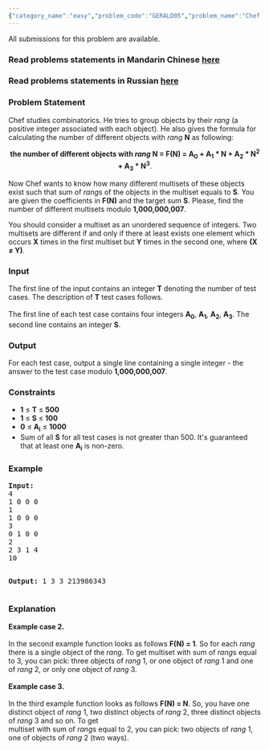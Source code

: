 ```yaml
---
{"category_name":"easy","problem_code":"GERALD05","problem_name":"Chef and Combinatorics","languages_supported":{"0":"ADA","1":"ASM","2":"BASH","3":"BF","4":"C","5":"C99 strict","6":"CAML","7":"CLOJ","8":"CLPS","9":"CPP 4.3.2","10":"CPP 4.9.2","11":"CPP14","12":"CS2","13":"D","14":"ERL","15":"FORT","16":"FS","17":"GO","18":"HASK","19":"ICK","20":"ICON","21":"JAVA","22":"JS","23":"LISP clisp","24":"LISP sbcl","25":"LUA","26":"NEM","27":"NICE","28":"NODEJS","29":"PAS fpc","30":"PAS gpc","31":"PERL","32":"PERL6","33":"PHP","34":"PIKE","35":"PRLG","36":"PYTH","37":"PYTH 3.4","38":"RUBY","39":"SCALA","40":"SCM guile","41":"SCM qobi","42":"ST","43":"TCL","44":"TEXT","45":"WSPC"},"max_timelimit":1,"source_sizelimit":50000,"problem_author":"gerald","problem_tester":"rustinpiece","date_added":"10-12-2013","tags":{"0":"combinatorics","1":"cook41","2":"dynamic","3":"gerald","4":"medium"},"editorial_url":"http://discuss.codechef.com/problems/GERALD05","time":{"view_start_date":1387737000,"submit_start_date":1387737000,"visible_start_date":1387737000,"end_date":1735669800},"layout":"problem"}
---
```

<span class="solution-visible-txt">All submissions for this problem are available.</span><h3> Read problems statements in Mandarin Chinese <a target="_blank" href="http://www.codechef.com/download/translated/COOK41/mandarin/GERALD05.pdf">here</a></h3>
<h3> Read problems statements in Russian <a target="_blank" href="http://www.codechef.com/download/translated/COOK41/russian/GERALD05.docx">here</a></h3>
<h3>Problem Statement</h3>
<p>Chef studies combinatorics. He tries to group objects by their <i>rang</i> (a positive integer associated with each object). He also gives the formula for calculating the number of different objects with <i>rang</i> <b>N</b> as following:</p>
<p><center><b>the number of different objects with <i>rang</i> N = F(N) = A<sub>0</sub> + A<sub>1</sub> * N + A<sub>2</sub> * N<sup>2</sup> + A<sub>3</sub> * N<sup>3</sup></b>.</center>
</p>
<p>Now Chef wants to know how many different multisets of these objects exist such that sum of <i>rang</i>s of the objects in the multiset equals to <b>S</b>. You are given the coefficients in <b>F(N)</b> and the target sum <b>S</b>. Please, find the number of different multisets modulo <b>1,000,000,007</b>.<br /></p>
<p>You should consider a multiset as an unordered sequence of integers. Two multisets are different if and only if there at least exists one element which occurs <b>X</b> times in the first multiset but <b>Y</b> times in the second one, where <b>(X ≠ Y)</b>.
</p>
<h3>Input</h3>
<p>The first line of the input contains an integer <b>T</b> denoting the number of test cases. The description of <b>T</b> test cases follows. <br /><br />
The first line of each test case contains four integers <b>A<sub>0</sub></b>, <b>A<sub>1</sub></b>, <b>A<sub>2</sub></b>, <b>A<sub>3</sub></b>. The second line contains an integer <b>S</b>.
</p>
<h3>Output</h3>
<p>For each test case, output a single line containing a single integer - the answer to the test case modulo <b>1,000,000,007</b>.</p>
<h3>Constraints</h3>
<ul>
<li><b>1</b> ≤ <b>T</b> ≤ <b>500</b></li>
<li><b>1</b> ≤ <b>S</b> ≤ <b>100</b></li>
<li><b>0</b> ≤ <b>A<sub>i</sub></b> ≤ <b>1000</b></li>
<li>Sum of all <b>S</b> for all test cases is not greater than 500. It's guaranteed that at least one <b>A<sub>i</sub></b> is non-zero.</li>
</ul>
<h3>Example</h3>
<pre><b>Input:</b>
4
1 0 0 0
1
1 0 0 0
3
0 1 0 0
2
2 3 1 4
10

<b>Output:</b>
1
3
3
213986343
</pre><h3>Explanation</h3>
<p><b>Example case 2.</b> <br /><br />
In the second example function looks as follows <b>F(N) = 1</b>. So for each <i>rang</i> there is a single object of the <i>rang</i>. To get multiset with sum of <i>rang</i>s equal to 3, you can pick: three objects of <i>rang</i> 1, or one object of <i>rang</i> 1 and one of <i>rang</i> 2, or only one object of <i>rang</i> 3. <br /><br />
<b>Example case 3.</b> <br /><br />
In the third example function looks as follows <b>F(N) = N</b>. So, you have one distinct object of <i>rang</i> 1, two distinct objects of <i>rang</i> 2, three distinct objects of <i>rang</i> 3 and so on. To get<br />
multiset with sum of <i>rang</i>s equal to 2, you can pick: two objects of <i>rang</i> 1, one of objects of <i>rang</i> 2 (two ways).
</p>
